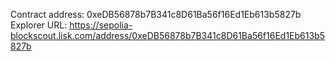 Contract address: 0xeDB56878b7B341c8D61Ba56f16Ed1Eb613b5827b
Explorer URL: https://sepolia-blockscout.lisk.com/address/0xeDB56878b7B341c8D61Ba56f16Ed1Eb613b5827b